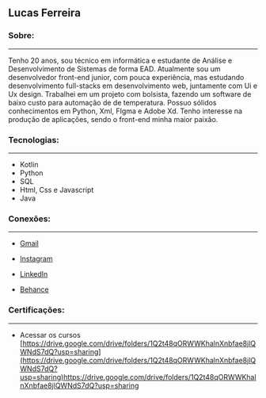 ## Lucas Ferreira 



### Sobre:
---
Tenho 20 anos, sou técnico em informática e estudante de Análise e Desenvolvimento de Sistemas de forma EAD. Atualmente sou um desenvolvedor front-end junior, com pouca experiência, mas estudando desenvolvimento full-stacks em desenvolvimento web, juntamente com Ui e Ux design. Trabalhei em um projeto com bolsista, fazendo um software de baixo custo para automação de de temperatura. Possuo sólidos conhecimentos em Python, Xml, FIgma e Adobe Xd. Tenho interesse na produção de aplicações, sendo o front-end minha maior paixão.


### Tecnologias:
---
 * Kotlin
 * Python
 * SQL
 * Html, Css e Javascript 
 * Java

### Conexões:
---
 * [Gmail](lucasfdasilva2002@gmail.com)

 * [Instagram](instagram.com/lucas.devstudies)

 * [LinkedIn](https://www.linkedin.com/in/lucas-ferreira-da-silva-a32625207)

 * [Behance](https://www.behance.net/lucassilva567)

### Certificações:
---
* Acessar os cursos
[https://drive.google.com/drive/folders/1Q2t48qORWWKhalnXnbfae8jlQWNdS7dQ?usp=sharing](https://drive.google.com/drive/folders/1Q2t48qORWWKhalnXnbfae8jlQWNdS7dQ?usp=sharing)https://drive.google.com/drive/folders/1Q2t48qORWWKhalnXnbfae8jlQWNdS7dQ?usp=sharing

